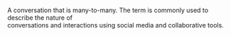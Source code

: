 A conversation that is many-to-many. The term is commonly used to describe the nature of </br>
conversations and interactions using social media and collaborative tools.

